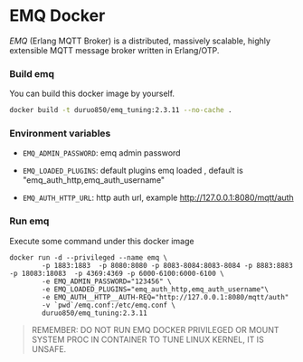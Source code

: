 # EMQ Docker

*EMQ* (Erlang MQTT Broker) is a distributed, massively scalable, highly extensible MQTT message broker written in Erlang/OTP.


### Build emq

You can build this docker image by yourself.

```bash
docker build -t duruo850/emq_tuning:2.3.11 --no-cache .
```

### Environment variables

- `EMQ_ADMIN_PASSWORD`: emq admin password 

- `EMQ_LOADED_PLUGINS`: default plugins emq loaded , default is "emq_auth_http,emq_auth_username"

- `EMQ_AUTH_HTTP_URL`: http auth url, example http://127.0.0.1:8080/mqtt/auth

### Run emq

Execute some command under this docker image

```
docker run -d --privileged --name emq \
        -p 1883:1883  -p 8080:8080 -p 8083-8084:8083-8084 -p 8883:8883 -p 18083:18083  -p 4369:4369 -p 6000-6100:6000-6100 \
        -e EMQ_ADMIN_PASSWORD="123456" \
        -e EMQ_LOADED_PLUGINS="emq_auth_http,emq_auth_username"\
        -e EMQ_AUTH__HTTP__AUTH-REQ="http://127.0.0.1:8080/mqtt/auth"
        -v `pwd`/emq.conf:/etc/emq.conf \
        duruo850/emq_tuning:2.3.11
```



> REMEMBER: DO NOT RUN EMQ DOCKER PRIVILEGED OR MOUNT SYSTEM PROC IN CONTAINER TO TUNE LINUX KERNEL, IT IS UNSAFE.
